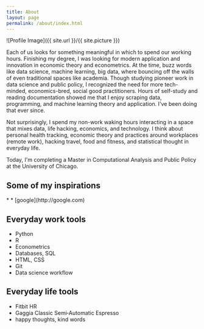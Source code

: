```yaml
---
title: About
layout: page
permalink: /about/index.html
---
```

![Profile Image]({{ site.url }}/{{ site.picture }})

<p>Each of us looks for something meaningful in which to spend our working hours. Finishing my degree, I was looking for modern application and innovation in economic theory and econometrics. At the time, buzz words like data science, machine learning, big data, where bouncing off the walls of even traditional spaces like academia. Though studying pioneer work in data science and public policy, I recognized the need for more tech-minded, economics-bred, social good practitioners. Hours of self-study and reading documentation showed me that I enjoy scraping data, programming, and machine learning theory and application. I've been doing that ever since.</p>
<p>Not surprisingly, I spend my non-work waking hours interacting in a space that mixes data, life hacking, economics, and technology. I think about personal health tracking, economic theory and practices around workplaces (remote work), hacking travel, food and fitness, and statistical thought in everyday life. </p>

<p>Today, I'm completing a Master in Computational Analysis and Public Policy at the University of Chicago.</p>

<h2>Some of my inspirations</h2>* 
* [google](http://google.com)

<h2>Everyday work tools</h2>

<ul class="skill-list">
    <li>Python</li>
    <li>R</li>
    <li>Econometrics</li>
    <li>Databases, SQL</li>
    <li>HTML, CSS</li>
    <li>Git</li>
   <li>Data science workflow</li>
</ul>

<h2>Everyday life tools</h2>

<ul class="skill-list">
    <li>Fitbit HR</li>
    <li>Gaggia Classic Semi‑Automatic Espresso</li>
     <li>happy thoughts, kind words</li>
</ul>